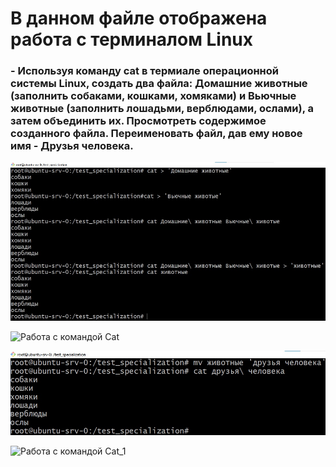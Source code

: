# В данном файле отображена работа с терминалом Linux

### \- Используя команду cat в термиале операционной системы Linux, создать два файла: Домашние животные (заполнить собаками, кошками, хомяками) и Вьючные животные (заполнить лошадьми, верблюдами, ослами), а затем объединить их. Просмотреть содержимое созданного файла. Переименовать файл, дав ему новое имя - Друзья человека.

![Работа с командой Cat](/images/Cat.jpg)

<image src="/images/Cat.jpg" alt="Работа с командой  Cat">

![Работа с командой Cat_1](/images/Cat_1.jpg)

<image src="/images/Cat_1.jpg" alt="Работа с командой  Cat_1">